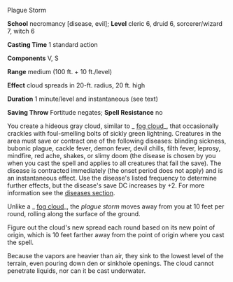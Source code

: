 Plague Storm

**School** necromancy [disease, evil]; **Level** cleric 6, druid 6, sorcerer/wizard 7, witch 6

**Casting Time** 1 standard action

**Components** V, S

**Range** medium (100 ft. + 10 ft./level)

**Effect** cloud spreads in 20-ft. radius, 20 ft. high

**Duration** 1 minute/level and instantaneous (see text)

**Saving Throw** Fortitude negates; **Spell Resistance** no

You create a hideous gray cloud, similar to _ [fog cloud](/pathfinderRPG/prd/spells/fogCloud.html)_, that occasionally crackles with foul-smelling bolts of sickly green lightning. Creatures in the area must save or contract one of the following diseases: blinding sickness, bubonic plague, cackle fever, demon fever, devil chills, filth fever, leprosy, mindfire, red ache, shakes, or slimy doom (the disease is chosen by you when you cast the spell and applies to all creatures that fail the save). The disease is contracted immediately (the onset period does not apply) and is an instantaneous effect. Use the disease's listed frequency to determine further effects, but the disease's save DC increases by +2. For more information see the [diseases section](/pathfinderRPG/prd/../glossary.html#_diseases).

Unlike a _ [fog cloud](/pathfinderRPG/prd/spells/fogCloud.html)_, the _plague storm_ moves away from you at 10 feet per round, rolling along the surface of the ground.

Figure out the cloud's new spread each round based on its new point of origin, which is 10 feet farther away from the point of origin where you cast the spell.

Because the vapors are heavier than air, they sink to the lowest level of the terrain, even pouring down den or sinkhole openings. The cloud cannot penetrate liquids, nor can it be cast underwater.

